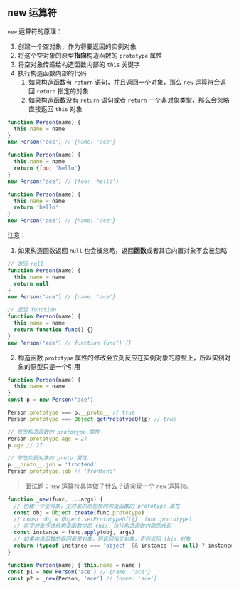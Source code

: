 ## new 运算符

`new` 运算符的原理：

1. 创建一个空对象，作为将要返回的实例对象
2. 将这个空对象的原型**指向**构造函数的 `prototype` 属性
3. 将空对象传递给构造函数内部的 `this` 关键字
4. 执行构造函数内部的代码
   1. 如果构造函数有 `return` 语句，并且返回一个对象，那么 `new` 运算符会返回 `return` 指定的对象
   2. 如果构造函数没有 `return` 语句或者 `return` 一个非对象类型，那么会忽略直接返回 `this` 对象

```js
function Person(name) {
  this.name = name
}
new Person('ace') // {name: 'ace'}

function Person(name) {
  this.name = name
  return {foo: 'hello'}
}
new Person('ace') // {foo: 'hello'}

function Person(name) {
  this.name = name
  return 'hello'
}
new Person('ace') // {name: 'ace'}
```

注意：

1. 如果构造函数返回 `null` 也会被忽略，返回**函数**或者其它内置对象不会被忽略

```js
// 返回 null
function Person(name) {
  this.name = name
  return null
}
new Person('ace') // {name: 'ace'}

// 返回 function
function Person(name) {
  this.name = name
  return function func() {}
}
new Person('ace') // function func() {}
```

2. 构造函数 `prototype` 属性的修改会立刻反应在实例对象的原型上，所以实例对象的原型只是一个引用

```js
function Person(name) {
  this.name = name
}
const p = new Person('ace')

Person.prototype === p.__proto__ // true
Person.prototype === Object.getPrototypeOf(p) // true

// 修改构造函数的 prototype 属性
Person.prototype.age = 27
p.age // 27

// 修改实例对象的 proto 属性
p.__proto__.job = 'frontend'
Person.prototype.job // 'frontend'
```

> 面试题：`new` 运算符具体做了什么？请实现一个 `new` 运算符。

```js
function _new(func, ...args) {
  // 创建一个空对象，空对象的原型指向构造函数的 prototype 属性
  const obj = Object.create(func.prototype)
  // const obj = Object.setPrototypeOf({}, func.prototype)
  // 将空对象传递给构造函数中的 this，执行构造函数内部的代码
  const instance = func.apply(obj, args)
  // 如果构造函数的返回值是对象，则返回指定对象，否则返回 this 对象
  return (typeof instance === 'object' && instance !== null) ? instance : obj
}

function Person(name) { this.name = name }
const p1 = new Person('ace') // {name: 'ace'}
const p2 = _new(Person, 'ace') // {name: 'ace'}
```
